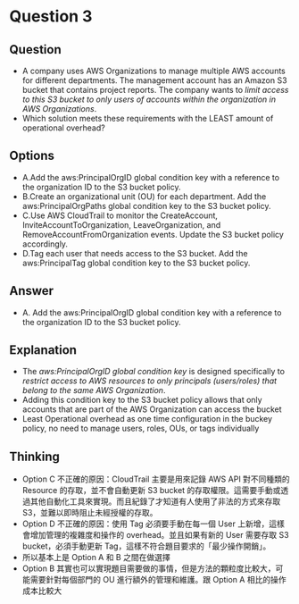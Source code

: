 # Question 3
## Question
* A company uses AWS Organizations to manage multiple AWS accounts for different departments. The management account has an Amazon S3 bucket that contains project reports. The company wants to *limit access to this S3 bucket to only users of accounts within the organization in AWS Organizations*.
* Which solution meets these requirements with the LEAST amount of operational overhead?

## Options
* A.Add the aws:PrincipalOrgID global condition key with a reference to the organization ID to the S3 bucket policy.
* B.Create an organizational unit (OU) for each department. Add the aws:PrincipalOrgPaths global condition key to the S3 bucket policy.
* C.Use AWS CloudTrail to monitor the CreateAccount, InviteAccountToOrganization, LeaveOrganization, and RemoveAccountFromOrganization events. Update the S3 bucket policy accordingly.
* D.Tag each user that needs access to the S3 bucket. Add the aws:PrincipalTag global condition key to the S3 bucket policy.

## Answer
* A. Add the aws:PrincipalOrgID global condition key with a reference to the organization ID to the S3 bucket policy.

## Explanation
* The *aws:PrincipalOrgID global condition key* is designed specifically to *restrict access to AWS resources to only principals (users/roles) that belong to the same AWS Organization*.
* Adding this condition key to the S3 bucket policy allows that only accounts that are part of the AWS Organization can access the bucket
* Least Operational overhead as one time configuration in the buckey policy, no need to manage users, roles, OUs, or tags individually

## Thinking
* Option C 不正確的原因：CloudTrail 主要是用來記錄 AWS API 對不同種類的 Resource 的存取，並不會自動更新 S3 bucket 的存取權限。這需要手動或透過其他自動化工具來實現。而且紀錄了才知道有人使用了非法的方式來存取 S3，並難以即時阻止未經授權的存取。
* Option D 不正確的原因：使用 Tag 必須要手動在每一個 User 上新增，這樣會增加管理的複雜度和操作的 overhead。並且如果有新的 User 需要存取 S3 bucket，必須手動更新 Tag，這樣不符合題目要求的「最少操作開銷」。  
* 所以基本上是 Option A 和 B 之間在做選擇
* Option B 其實也可以實現題目需要做的事情，但是方法的顆粒度比較大，可能需要針對每個部門的 OU 進行額外的管理和維護。跟 Option A 相比的操作成本比較大